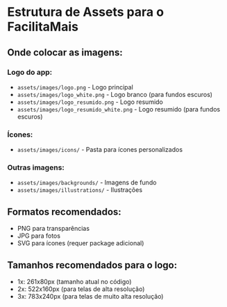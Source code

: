 # Estrutura de Assets para o FacilitaMais

## Onde colocar as imagens:

### Logo do app:
- `assets/images/logo.png` - Logo principal
- `assets/images/logo_white.png` - Logo branco (para fundos escuros)
- `assets/images/logo_resumido.png` - Logo resumido  
- `assets/images/logo_resumido_white.png` - Logo resumido (para fundos escuros)

### Ícones:
- `assets/images/icons/` - Pasta para ícones personalizados

### Outras imagens:
- `assets/images/backgrounds/` - Imagens de fundo
- `assets/images/illustrations/` - Ilustrações

## Formatos recomendados:
- PNG para transparências
- JPG para fotos
- SVG para ícones (requer package adicional)

## Tamanhos recomendados para o logo:
- 1x: 261x80px (tamanho atual no código)
- 2x: 522x160px (para telas de alta resolução)
- 3x: 783x240px (para telas de muito alta resolução)
